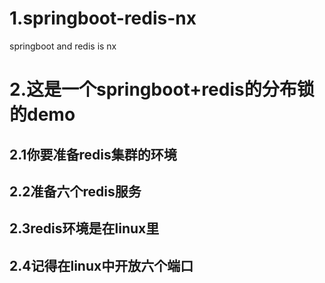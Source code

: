 # 1.springboot-redis-nx
springboot and redis is nx 
# 2.这是一个springboot+redis的分布锁的demo
## 2.1你要准备redis集群的环境
## 2.2准备六个redis服务
## 2.3redis环境是在linux里
## 2.4记得在linux中开放六个端口
